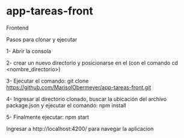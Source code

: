 # app-tareas-front
Frontend

Pasos para clonar y ejecutar

1- Abrir la consola

2- crear un nuevo directorio y posicionarse en el (con el comando cd <nombre_directorio>)

3- Ejecutar el comando:
  git clone https://github.com/MarisolObermeyer/app-tareas-front.git

4- Ingresar al directorio clonado, buscar la ubicación del archivo package.json y ejecutar el comando:
   npm install

5- Finalmente ejecutar:
npm start

Ingresar a http://localhost:4200/ para navegar la aplicacion
